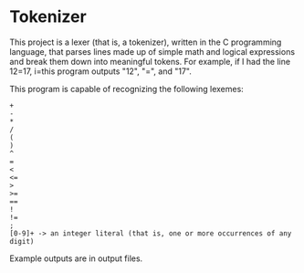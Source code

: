 # Tokenizer

This project is a lexer (that is, a tokenizer), written in the C programming language, that parses lines made up of simple math and logical expressions and break them down into meaningful tokens. For example, if I had the line 12=17, i=this program outputs "12", "=", and "17".

This program is capable of recognizing the following lexemes:

	+
	-
	*
	/
	(
	)
	^
	=
	<
	<=
	>
	>=
	==
	!
	!=
	;
	[0-9]+ -> an integer literal (that is, one or more occurrences of any digit)

Example outputs are in output files.
